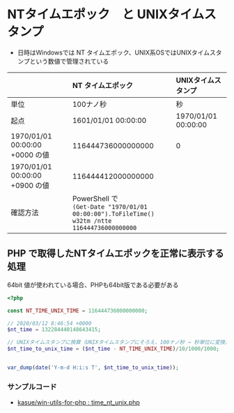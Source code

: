 NTタイムエポック　と UNIXタイムスタンプ
=======================================================

- 日時はWindowsでは NT タイムエポック、UNIX系OSではUNIXタイムスタンプという数値で管理されている



|   |NT タイムエポック|UNIXタイムスタンプ|
|:--|:--|:--|
|単位|100ナノ秒|秒|
|起点|1601/01/01 00:00:00|1970/01/01 00:00:00|
|1970/01/01 00:00:00 +0000 の値|116444736000000000|0|
|1970/01/01 00:00:00 +0900 の値|116444412000000000| |
|確認方法|PowerShell で<br>`(Get-Date "1970/01/01 00:00:00").ToFileTime()`<br> `w32tm /ntte 116444736000000000`| |


## PHP で取得したNTタイムエポックを正常に表示する処理

64bit 値が使われている場合、PHPも64bit版である必要がある


```PHP
<?php

const NT_TIME_UNIX_TIME = 116444736000000000;

// 2020/03/12 8:46:54 +0000
$nt_time = 132284440148643415;

// UNIXタイムスタンプに換算（UNIXタイムスタンプにそろえ、100ナノ秒 → 秒単位に変換）
$nt_time_to_unix_time = ($nt_time - NT_TIME_UNIX_TIME)/10/1000/1000;


var_dump(date('Y-m-d H:i:s T', $nt_time_to_unix_time));

```



### サンプルコード

- [kasue/win-utils-for-php : time_nt_unix.php](/kasue/win-utils-for-php/blob/master/src/time_nt_unix.php)